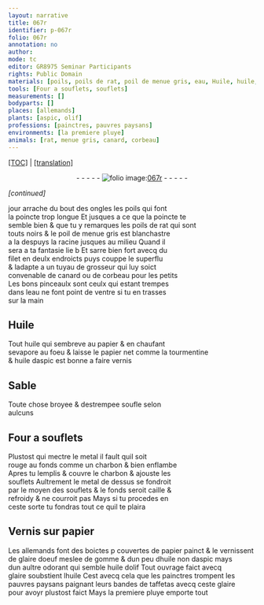 ```yaml
---
layout: narrative
title: 067r
identifier: p-067r
folio: 067r
annotation: no
author:
mode: tc
editor: GR8975 Seminar Participants
rights: Public Domain
materials: [poils, poils de rat, poil de menue gris, eau, Huile, huile, papier, tourmentine, huile daspic, vernis, metal, charbon, Vernis, glaire doeuf, gomme, huile non daspic mays dun aultre odorant qui semble huile dolif, aspic, huile dolif, glaire, taffetas]
tools: [Four a souflets, souflets]
measurements: []
bodyparts: []
places: [allemands]
plants: [aspic, olif]
professions: [painctres, pauvres paysans]
environments: [la premiere pluye]
animals: [rat, menue gris, canard, corbeau]
---
```


<p><a href="{{ site.baseurl }}/diplomatic/">[TOC]</a> | <a href="{{ site.baseurl }}/texts/p-067r_tl/" target="_blank">[translation]</a></p><div class="folio" align="center">- - - - - <a href="http://gallica.bnf.fr/ark:/12148/btv1b10500001g/f139.image" target="_blank"><img src="https://cu-mkp.github.io/2017-workshop-edition/assets/photo-icon.png" alt="folio image: " style="display:inline-block; margin-bottom:-3px;"/>067r</a> - - - - - </div>  
 
*[continued]*
  
 jour arrache du bout des ongles les <span class="m">poils</span> qui font<br/> la poincte trop longue Et jusques a ce que la poincte te<br/> semble bien & que tu y remarques les <span class="m">poils de <span class="al">rat</span></span> qui sont<br/> touts noirs & le <span class="m">poil de <span class="al">menue gris</span></span> est blanchastre<br/> <span class="del">a la</span> despuys la racine jusques au milieu Quand il<br/> sera a ta fantasie lie <span class="del">b</span> Et sarre bien fort avecq du<br/> filet en deulx endroicts puys couppe le superflu<br/> & ladapte a un tuyau de grosseur qui luy soict<br/> convenable de <span class="al">canard</span> ou de <span class="al">corbeau</span> pour les petits<br/> Les bons pinceaulx sont ceulx qui estant trempes<br/> dans l<span class="m">eau</span> ne font point de ventre si tu en trasses<br/> sur la main
 
 
  

## <span class="m">Huile</span>

 
Tout <span class="m">huile</span> qui sembreve au <span class="m">papier</span> & en chaufant<br/> sevapore au foeu & laisse le <span class="m">papier</span> net comme la <span class="m">tourmentine</span><br/> & <span class="m">huile d<span class="pa">aspic</span></span> est bonne a faire <span class="m">vernis</span>
 
 
  

## Sable

 
Toute chose broyee & destrempee soufle selon<br/> aulcuns
 
 
  

## <span class="tl">Four a souflets</span>

 
Plustost qui mectre le <span class="m">metal</span> il fault quil soit<br/> rouge au fonds comme un <span class="m">charbon</span> & bien enflambe<br/> Apres tu <span class="del"></span> lemplis & couvre le <span class="m">charbon</span> & ajouste les<br/> <span class="tl">souflets</span> Aultrement le <span class="m">metal</span> de dessus se fondroit<br/> par le moyen des <span class="tl">souflets</span> & le fonds seroit caille &<br/> refroidy & ne courroit pas Mays si tu procedes en<br/> ceste sorte tu fondras tout ce quil te plaira
 
 
  

## <span class="m">Vernis</span> sur <span class="m">papier</span>

 
Les <span class="pl">allemands</span> font des boictes <span class="del">p</span> couvertes de <span class="m">papier</span> painct & le vernissent<br/> de <span class="m">glaire doeuf</span> meslee de <span class="m">gomme</span> & dun peu d<span class="m"><span class="m">huile</span> non d<span class="m"><span class="pa">aspic</span></span> mays<br/> dun aultre <span class="sn">odorant</span> qui semble <span class="m">huile d<span class="pa">olif</span></span></span> Tout ouvrage faict avecq<br/> <span class="m">glaire</span> soubstient l<span class="m">huile</span> Cest avecq cela que les <span class="pro">painctres</span> trompent les<br/> <span class="pro">pauvres paysans</span> paignant leurs bandes de <span class="m">taffetas</span> avecq ceste <span class="m">glaire</span><br/> pour avoyr plustost faict Mays <span class="env">la premiere pluye</span> emporte tout
 
